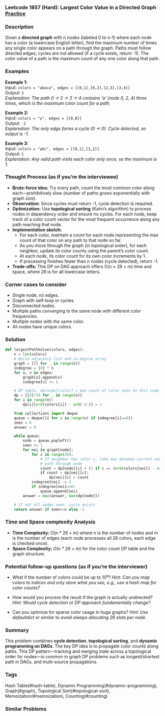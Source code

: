 ### Leetcode 1857 (Hard): Largest Color Value in a Directed Graph [Practice](https://leetcode.com/problems/largest-color-value-in-a-directed-graph)

### Description  
Given a **directed graph** with n nodes (labeled 0 to n-1) where each node has a color (a lowercase English letter), find the maximum number of times any single color appears on a path through the graph. Paths must follow directed edges; cycles are not allowed (if a cycle exists, return -1). The color value of a path is the maximum count of any one color along that path.

### Examples  

**Example 1:**  
Input: `colors = "abaca", edges = [[0,1],[0,2],[2,3],[3,4]]`  
Output: `3`  
*Explanation: The path 0 → 2 → 3 → 4 contains 'a' (node 0, 2, 4) three times, which is the maximum color count for a path.*

**Example 2:**  
Input: `colors = "a", edges = [[0,0]]`  
Output: `-1`  
*Explanation: The only edge forms a cycle (0 → 0). Cycle detected, so output is -1.*

**Example 3:**  
Input: `colors = "abc", edges = [[0,1],[1,2]]`  
Output: `1`  
*Explanation: Any valid path visits each color only once, so the maximum is 1.*

### Thought Process (as if you’re the interviewee)  
- **Brute-force idea:** Try every path, count the most common color along each—prohibitively slow (number of paths grows exponentially with graph size).
- **Observation:** Since cycles must return -1, cycle detection is required.
- **Optimization:** Use **topological sorting** (Kahn’s algorithm) to process nodes in dependency order and ensure no cycles. For each node, keep track of a color count vector for the most frequent occurrence along any path reaching that node.
- **Implementation sketch:**  
    - For each color, maintain a count for each node representing the max count of that color on any path to that node so far.
    - As you move through the graph (in topological order), for each neighbor, update its color counts using the parent’s color count.
    - At each node, its color count for its own color increments by 1.
    - If processing finishes fewer than n nodes (cycle detected), return -1.
- **Trade-offs:** This DP on DAG approach offers O(n × 26 + m) time and space, where 26 is for all lowercase letters.

### Corner cases to consider  
- Single node, no edges.
- Graph with self-loop or cycles.
- Disconnected nodes.
- Multiple paths converging to the same node with different color frequencies.
- Multiple nodes with the same color.
- All nodes have unique colors.

### Solution

```python
def largestPathValue(colors, edges):
    n = len(colors)
    # Build adjacency list and in-degree array
    graph = [[] for _ in range(n)]
    indegree = [0] * n
    for u, v in edges:
        graph[u].append(v)
        indegree[v] += 1

    # DP table, dp[node][color] = max count of color seen to this node
    dp = [[0]*26 for _ in range(n)]
    for i in range(n):
        dp[i][ord(colors[i]) - ord('a')] = 1

    from collections import deque
    queue = deque([i for i in range(n) if indegree[i]==0])
    seen = 0
    answer = 0

    while queue:
        node = queue.popleft()
        seen += 1
        for nei in graph[node]:
            for c in range(26):
                # If neighbor has color c, take max between current and 
                # path through node
                count = dp[node][c] + (1 if c == (ord(colors[nei]) - ord('a')) else 0)
                if count > dp[nei][c]:
                    dp[nei][c] = count
            indegree[nei] -= 1
            if indegree[nei]==0:
                queue.append(nei)
        answer = max(answer, max(dp[node]))

    # If not all nodes seen, cycle exists
    return answer if seen==n else -1
```

### Time and Space complexity Analysis  

- **Time Complexity:** O(n \* 26 + m) where n is the number of nodes and m is the number of edges (each node processes all 26 colors, each edge is checked once).
- **Space Complexity:** O(n \* 26 + m) for the color count DP table and the graph structure.

### Potential follow-up questions (as if you’re the interviewer)  

- What if the number of colors could be up to 10⁹?
  *Hint: Can you map colors to indices and only store what you see, e.g., use a hash map for color counts?*
  
- How would you process the result if the graph is actually undirected?
  *Hint: Would cycle detection or DP approach fundamentally change?*

- Can you optimize for sparse color usage in huge graphs?
  *Hint: Use defaultdict or similar to avoid always allocating 26 slots per node.*

### Summary
This problem combines **cycle detection**, **topological sorting**, and **dynamic programming on DAGs**. The key DP idea is to propagate color counts along paths. This DP pattern—tracking and merging state across a topological order for nodes—is common in graph DP problems such as longest/shortest path in DAGs, and multi-source propagations.

### Tags
Hash Table(#hash-table), Dynamic Programming(#dynamic-programming), Graph(#graph), Topological Sort(#topological-sort), Memoization(#memoization), Counting(#counting)

### Similar Problems
